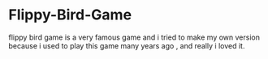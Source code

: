 # Flippy-Bird-Game
flippy bird game is a very famous game and i tried to make my own version because i used to play this game many years ago , and really i loved it.
